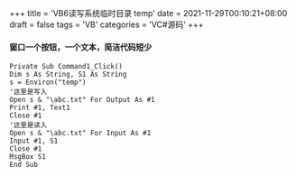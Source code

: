 +++
title = 'VB6读写系统临时目录 temp'
date = 2021-11-29T00:10:21+08:00
draft = false
tags = 'VB'
categories = 'VC#源码'
+++

#### 窗口一个按钮，一个文本，简洁代码短少

``` vb.net {linenos=inline}
Private Sub Command1_Click()
Dim s As String, S1 As String
s = Environ("temp")
'这里是写入
Open s & "\abc.txt" For Output As #1
Print #1, Text1
Close #1
'这里是读入
Open s & "\abc.txt" For Input As #1
Input #1, S1
Close #1
MsgBox S1
End Sub
```